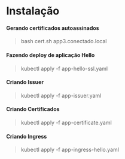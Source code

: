 # Instalação

#### Gerando certificados autoassinados
>bash cert.sh app3.conectado.local

#### Fazendo deploy de aplicação Hello
>kubectl apply -f app-hello-ssl.yaml 

#### Criando Issuer
>kubectl apply -f app-issuer.yaml 

#### Criando Certificados
>kubectl apply -f app-certificate.yaml 

#### Criando Ingress
>kubectl apply -f app-ingress-hello.yaml 

